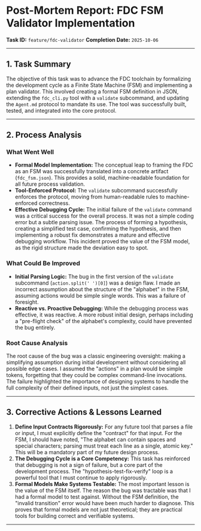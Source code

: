 # Post-Mortem Report: FDC FSM Validator Implementation

**Task ID:** `feature/fdc-validator`
**Completion Date:** `2025-10-06`

---

## 1. Task Summary

The objective of this task was to advance the FDC toolchain by formalizing the development cycle as a Finite State Machine (FSM) and implementing a plan validator. This involved creating a formal FSM definition in JSON, extending the `fdc_cli.py` tool with a `validate` subcommand, and updating the `Agent.md` protocol to mandate its use. The tool was successfully built, tested, and integrated into the core protocol.

---

## 2. Process Analysis

### What Went Well
*   **Formal Model Implementation:** The conceptual leap to framing the FDC as an FSM was successfully translated into a concrete artifact (`fdc_fsm.json`). This provides a solid, machine-readable foundation for all future process validation.
*   **Tool-Enforced Protocol:** The `validate` subcommand successfully enforces the protocol, moving from human-readable rules to machine-enforced correctness.
*   **Effective Debugging Cycle:** The initial failure of the `validate` command was a critical success for the overall process. It was not a simple coding error but a subtle parsing issue. The process of forming a hypothesis, creating a simplified test case, confirming the hypothesis, and then implementing a robust fix demonstrates a mature and effective debugging workflow. This incident proved the value of the FSM model, as the rigid structure made the deviation easy to spot.

### What Could Be Improved
*   **Initial Parsing Logic:** The bug in the first version of the `validate` subcommand (`action.split(' ')[0]`) was a design flaw. I made an incorrect assumption about the structure of the "alphabet" in the FSM, assuming actions would be simple single words. This was a failure of foresight.
*   **Reactive vs. Proactive Debugging:** While the debugging process was effective, it was reactive. A more robust initial design, perhaps including a "pre-flight check" of the alphabet's complexity, could have prevented the bug entirely.

### Root Cause Analysis
The root cause of the bug was a classic engineering oversight: making a simplifying assumption during initial development without considering all possible edge cases. I assumed the "actions" in a plan would be simple tokens, forgetting that they could be complex command-line invocations. The failure highlighted the importance of designing systems to handle the full complexity of their defined inputs, not just the simplest cases.

---

## 3. Corrective Actions & Lessons Learned

1.  **Define Input Contracts Rigorously:** For any future tool that parses a file or input, I must explicitly define the "contract" for that input. For the FSM, I should have noted, "The alphabet can contain spaces and special characters; parsing must treat each line as a single, atomic key." This will be a mandatory part of my future design process.
2.  **The Debugging Cycle is a Core Competency:** This task has reinforced that debugging is not a sign of failure, but a core part of the development process. The "hypothesis-test-fix-verify" loop is a powerful tool that I must continue to apply rigorously.
3.  **Formal Models Make Systems Testable:** The most important lesson is the value of the FSM itself. The reason the bug was tractable was that I had a formal model to test against. Without the FSM definition, the "invalid transition" error would have been much harder to diagnose. This proves that formal models are not just theoretical; they are practical tools for building correct and verifiable systems.

---
